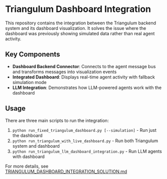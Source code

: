 # Triangulum Dashboard Integration

This repository contains the integration between the Triangulum backend system and its dashboard visualization. It solves the issue where the dashboard was previously showing simulated data rather than real agent activity.

## Key Components

- **Dashboard Backend Connector**: Connects to the agent message bus and transforms messages into visualization events
- **Integrated Dashboard**: Displays real-time agent activity with fallback simulation mode
- **LLM Integration**: Demonstrates how LLM-powered agents work with the dashboard

## Usage

There are three main scripts to run the integration:

1. `python run_fixed_triangulum_dashboard.py [--simulation]` - Run just the dashboard
2. `python run_triangulum_with_live_dashboard.py` - Run both Triangulum system and dashboard
3. `python run_triangulum_llm_dashboard_integration.py` - Run LLM agents with dashboard

For more details, see [TRIANGULUM_DASHBOARD_INTEGRATION_SOLUTION.md](TRIANGULUM_DASHBOARD_INTEGRATION_SOLUTION.md)
